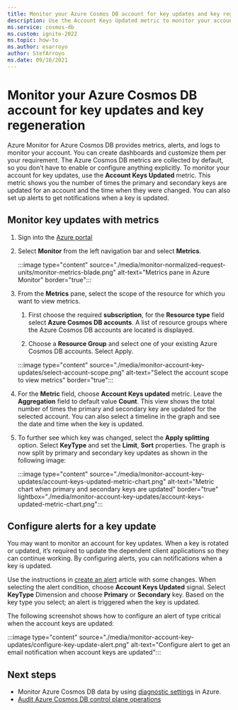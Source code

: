 ```yaml
---
title: Monitor your Azure Cosmos DB account for key updates and key regeneration
description: Use the Account Keys Updated metric to monitor your account for key updates. This metric shows you the number of times the primary and secondary keys are updated for an account and the time when they were changed.
ms.service: cosmos-db
ms.custom: ignite-2022
ms.topic: how-to
ms.author: esarroyo
author: StefArroyo 
ms.date: 09/16/2021
---
```


# Monitor your Azure Cosmos DB account for key updates and key regeneration

Azure Monitor for Azure Cosmos DB provides metrics, alerts, and logs to monitor your account. You can create dashboards and customize them per your requirement. The Azure Cosmos DB metrics are collected by default, so you don’t have to enable or configure anything explicitly. To monitor your account for key updates, use the **Account Keys Updated** metric. This metric shows you the number of times the primary and secondary keys are updated for an account and the time when they were changed. You can also set up alerts to get notifications when a key is updated.

## Monitor key updates with metrics

1. Sign into the [Azure portal](https://portal.azure.com/)

1. Select **Monitor** from the left navigation bar and select **Metrics**.

   :::image type="content" source="./media/monitor-normalized-request-units/monitor-metrics-blade.png" alt-text="Metrics pane in Azure Monitor" border="true":::

1. From the **Metrics** pane, select the scope of the resource for which you want to view metrics.

   1. First choose the required **subscription**, for the **Resource type** field select **Azure Cosmos DB accounts**. A list of resource groups where the Azure Cosmos DB accounts are located is displayed.

   1. Choose a **Resource Group** and select one of your existing Azure Cosmos DB accounts. Select Apply.

   :::image type="content" source="./media/monitor-account-key-updates/select-account-scope.png" alt-text="Select the account scope to view metrics" border="true":::

1. For the **Metric** field, choose **Account Keys updated** metric. Leave the **Aggregation** field to default value **Count**. This view shows the total number of times the primary and secondary key are updated for the selected account. You can also select a timeline in the graph and see the date and time when the key is updated.

1. To further see which key was changed, select the **Apply splitting** option. Select  **KeyType** and set the **Limit**, **Sort** properties. The graph is now split by primary and secondary key updates as shown in the following image:

   :::image type="content" source="./media/monitor-account-key-updates/account-keys-updated-metric-chart.png" alt-text="Metric chart when primary and secondary keys are updated" border="true" lightbox="./media/monitor-account-key-updates/account-keys-updated-metric-chart.png":::

## Configure alerts for a key update

You may want to monitor an account for key updates. When a key is rotated or updated, it’s required to update the dependent client applications so they can continue working. By configuring alerts, you can notifications when a key is updated.

Use the instructions in [create an alert](create-alerts.md) article with some changes. When selecting the alert condition, choose **Account Keys Updated** signal. Select **KeyType** Dimension and choose **Primary** or **Secondary** key. Based on the key type you select; an alert is triggered when the key is updated.

The following screenshot shows how to configure an alert of type critical when the account keys are updated:

:::image type="content" source="./media/monitor-account-key-updates/configure-key-update-alert.png" alt-text="Configure alert to get an email notification when account keys are updated":::

## Next steps

* Monitor Azure Cosmos DB data by using [diagnostic settings](monitor-resource-logs.md) in Azure.
* [Audit Azure Cosmos DB control plane operations](audit-control-plane-logs.md)
